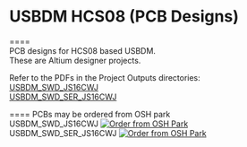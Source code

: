 # USBDM HCS08 (PCB Designs)  
====  
PCB designs for HCS08 based USBDM.  
These are Altium designer projects.  

Refer to the PDFs in the Project Outputs directories:  
<a href="https://github.com/podonoghue/usbdm-hcs08/blob/master/Hardware/USBDM_SWD_JS16CWJ/Project%20Outputs%20for%20USBDM_SWD_JS16CWJ/USBDM_SWD_JS16CWJ.pdf">USBDM_SWD_JS16CWJ</img></a>  
<a href="https://github.com/podonoghue/usbdm-hcs08/blob/master/Hardware/USBDM_SWD_SER_JS16CWJ/Project%20Outputs%20for%20USBDM_SWD_SER_JS16CWJ/USBDM_SWD_SER_JS16CWJ.pdf">USBDM_SWD_SER_JS16CWJ</img></a>  

====
PCBs may be ordered from OSH park  
USBDM_SWD_JS16CWJ
<a href="https://oshpark.com/shared_projects/r0B1CMqk"><img src="https://oshpark.com/assets/badge-5b7ec47045b78aef6eb9d83b3bac6b1920de805e9a0c227658eac6e19a045b9c.png" alt="Order from OSH Park"></img></a>  
USBDM_SWD_SER_JS16CWJ 
<a href="https://oshpark.com/shared_projects/yUaDwTEg"><img src="https://oshpark.com/assets/badge-5b7ec47045b78aef6eb9d83b3bac6b1920de805e9a0c227658eac6e19a045b9c.png" alt="Order from OSH Park"></img></a>  
